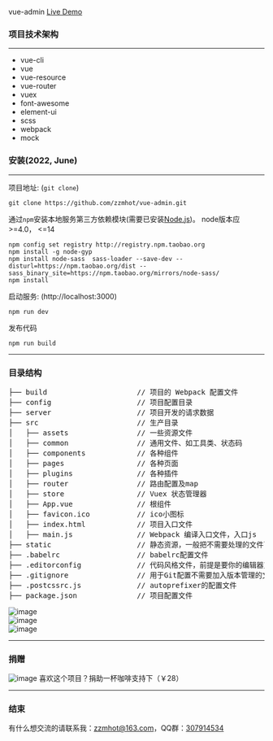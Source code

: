  vue-admin [Live Demo](http://vueadmin.hinplay.com/)

### 项目技术架构
***
*  vue-cli
*  vue
*  vue-resource
*  vue-router
*  vuex
*  font-awesome
*  element-ui
*  scss
*  webpack
*  mock

### 安装(2022, June)

***
项目地址: (`git clone`)
```shell
git clone https://github.com/zzmhot/vue-admin.git
```
通过`npm`安装本地服务第三方依赖模块(需要已安装[Node.js](https://nodejs.org/))。 node版本应>=4.0， <=14

```
npm config set registry http://registry.npm.taobao.org
npm install -g node-gyp 
npm install node-sass  sass-loader --save-dev --disturl=https://npm.taobao.org/dist --sass_binary_site=https://npm.taobao.org/mirrors/node-sass/ 
npm install
```
启动服务: (http://localhost:3000)

```
npm run dev
```
发布代码

```
npm run build
```
***
### 目录结构
<pre>
├── build                     // 项目的 Webpack 配置文件
├── config                    // 项目配置目录
├── server                    // 项目开发的请求数据
├── src                       // 生产目录
│   ├── assets                // 一些资源文件
│   ├── common                // 通用文件、如工具类、状态码
│   ├── components            // 各种组件
│   ├── pages                 // 各种页面
│   ├── plugins               // 各种插件
│   ├── router                // 路由配置及map
│   ├── store                 // Vuex 状态管理器
│   ├── App.vue               // 根组件
│   ├── favicon.ico           // ico小图标
│   ├── index.html            // 项目入口文件
│   ├── main.js               // Webpack 编译入口文件，入口js
├── static                    // 静态资源，一般把不需要处理的文件可以放这里
├── .babelrc                  // babelrc配置文件
├── .editorconfig             // 代码风格文件，前提是要你的编辑器支持
├── .gitignore                // 用于Git配置不需要加入版本管理的文件
├── .postcssrc.js             // autoprefixer的配置文件
├── package.json              // 项目配置文件
</pre>

![image](https://raw.githubusercontent.com/zzmhot/vue-admin/images/images_1.jpg)
<br />
![image](https://raw.githubusercontent.com/zzmhot/vue-admin/images/images_2.jpg)
<br />
![image](https://raw.githubusercontent.com/zzmhot/vue-admin/images/images_3.jpg)
***
### 捐赠
![image](https://raw.githubusercontent.com/zzmhot/vue-admin/images/images_4.jpg)
喜欢这个项目？捐助一杯咖啡支持下（￥28）
***
### 结束

有什么想交流的请联系我：[zzmhot@163.com](mailto:zzmhot@163.com)，QQ群：[307914534](https://jq.qq.com/?_wv=1027&k=46l9UkQ)
